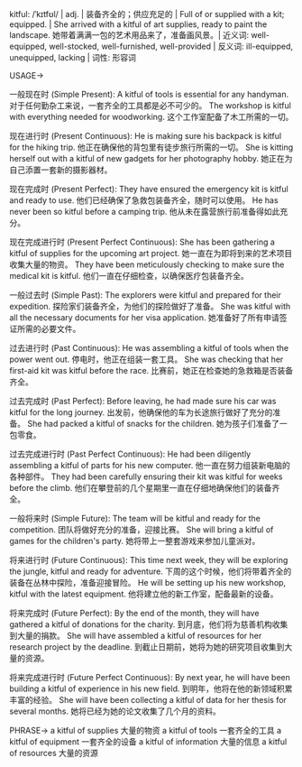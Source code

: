 kitful: /ˈkɪtfʊl/ | adj. | 装备齐全的；供应充足的 |  Full of or supplied with a kit; equipped. |  She arrived with a kitful of art supplies, ready to paint the landscape. 她带着满满一包的艺术用品来了，准备画风景。| 近义词: well-equipped, well-stocked, well-furnished, well-provided | 反义词: ill-equipped, unequipped, lacking | 词性: 形容词

USAGE->

一般现在时 (Simple Present):
A kitful of tools is essential for any handyman.  对于任何勤杂工来说，一套齐全的工具都是必不可少的。
The workshop is kitful with everything needed for woodworking.  这个工作室配备了木工所需的一切。


现在进行时 (Present Continuous):
He is making sure his backpack is kitful for the hiking trip. 他正在确保他的背包里有徒步旅行所需的一切。
She is kitting herself out with a kitful of new gadgets for her photography hobby. 她正在为自己添置一套新的摄影器材。


现在完成时 (Present Perfect):
They have ensured the emergency kit is kitful and ready to use. 他们已经确保了急救包装备齐全，随时可以使用。
He has never been so kitful before a camping trip. 他从未在露营旅行前准备得如此充分。


现在完成进行时 (Present Perfect Continuous):
She has been gathering a kitful of supplies for the upcoming art project. 她一直在为即将到来的艺术项目收集大量的物资。
They have been meticulously checking to make sure the medical kit is kitful. 他们一直在仔细检查，以确保医疗包装备齐全。


一般过去时 (Simple Past):
The explorers were kitful and prepared for their expedition. 探险家们装备齐全，为他们的探险做好了准备。
She was kitful with all the necessary documents for her visa application. 她准备好了所有申请签证所需的必要文件。


过去进行时 (Past Continuous):
He was assembling a kitful of tools when the power went out.  停电时，他正在组装一套工具。
She was checking that her first-aid kit was kitful before the race. 比赛前，她正在检查她的急救箱是否装备齐全。


过去完成时 (Past Perfect):
Before leaving, he had made sure his car was kitful for the long journey.  出发前，他确保他的车为长途旅行做好了充分的准备。
She had packed a kitful of snacks for the children. 她为孩子们准备了一包零食。


过去完成进行时 (Past Perfect Continuous):
He had been diligently assembling a kitful of parts for his new computer.  他一直在努力组装新电脑的各种部件。
They had been carefully ensuring their kit was kitful for weeks before the climb. 他们在攀登前的几个星期里一直在仔细地确保他们的装备齐全。


一般将来时 (Simple Future):
The team will be kitful and ready for the competition. 团队将做好充分的准备，迎接比赛。
She will bring a kitful of games for the children's party. 她将带上一整套游戏来参加儿童派对。


将来进行时 (Future Continuous):
This time next week, they will be exploring the jungle, kitful and ready for adventure. 下周的这个时候，他们将带着齐全的装备在丛林中探险，准备迎接冒险。
He will be setting up his new workshop, kitful with the latest equipment. 他将建立他的新工作室，配备最新的设备。


将来完成时 (Future Perfect):
By the end of the month, they will have gathered a kitful of donations for the charity. 到月底，他们将为慈善机构收集到大量的捐款。
She will have assembled a kitful of resources for her research project by the deadline.  到截止日期前，她将为她的研究项目收集到大量的资源。


将来完成进行时 (Future Perfect Continuous):
By next year, he will have been building a kitful of experience in his new field. 到明年，他将在他的新领域积累丰富的经验。
She will have been collecting a kitful of data for her thesis for several months. 她将已经为她的论文收集了几个月的资料。


PHRASE->
a kitful of supplies  大量的物资
a kitful of tools  一套齐全的工具
a kitful of equipment  一套齐全的设备
a kitful of information  大量的信息
a kitful of resources  大量的资源
